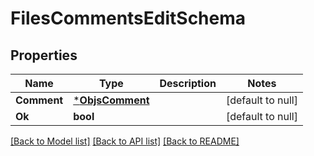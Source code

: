 # FilesCommentsEditSchema

## Properties
Name | Type | Description | Notes
------------ | ------------- | ------------- | -------------
**Comment** | [***ObjsComment**](objs_comment.md) |  | [default to null]
**Ok** | **bool** |  | [default to null]

[[Back to Model list]](../README.md#documentation-for-models) [[Back to API list]](../README.md#documentation-for-api-endpoints) [[Back to README]](../README.md)


